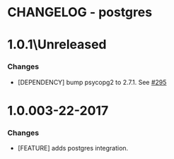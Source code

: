 # CHANGELOG - postgres

1.0.1\Unreleased
==================

### Changes

* [DEPENDENCY] bump psycopg2 to 2.7.1. See [#295][]

1.0.003-22-2017
==================

### Changes

* [FEATURE] adds postgres integration.

<!--- The following link definition list is generated by PimpMyChangelog --->
[#295]: https://github.com/DataDog/integrations-core/issues/295
